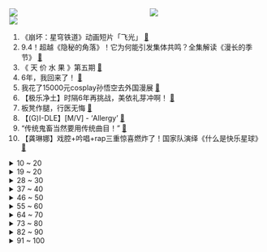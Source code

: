 <div >
	<a style="float:left;width:55%;" href = "https://github.com/anuraghazra/github-readme-stats">
	 <img src = "https://github-readme-stats.vercel.app/api?username=iuuuuuaena&theme=buefy&show_icons=true"/>
	</a>
	<a  style="float:right;width:45%" href = "https://github.com/anuraghazra/github-readme-stats">
	 <img  src="https://github-readme-stats.vercel.app/api/top-langs/?username=anuraghazra&layout=compact"/>
	</a>
	</div>

[![](https://img.shields.io/badge/jxd-@jxdgogogo.xyz-yellowgreen.svg)](https://www.jxdgogogo.xyz)<br>
1. 《崩坏：星穹铁道》动画短片「飞光」 [:link:](//www.bilibili.com/video/BV16g4y157Zc) <br>
2. 9.4！超越《隐秘的角落》！它为何能引发集体共鸣？全集解读《漫长的季节》 [:link:](//www.bilibili.com/video/BV1mL411z7Kf) <br>
3. 《 天 价 水 果 》第五期 [:link:](//www.bilibili.com/video/BV1Zg4y157KJ) <br>
4. 6年，我回来了！ [:link:](//www.bilibili.com/video/BV1da4y1g7Df) <br>
5. 我花了15000元cosplay孙悟空去外国漫展 [:link:](//www.bilibili.com/video/BV1Az4y187iE) <br>
6. 【极乐净土】时隔6年再挑战，美依礼芽冲啊！ [:link:](//www.bilibili.com/video/BV1NX4y1m7Dh) <br>
7. 板凳作腿，行医无悔 [:link:](//www.bilibili.com/video/BV1Aa4y1V7es) <br>
8. 【(G)I-DLE】[M/V] - ‘Allergy’ [:link:](//www.bilibili.com/video/BV1oL41187cU) <br>
9. “传统鬼畜当然要用传统曲目！” [:link:](//www.bilibili.com/video/BV1ds4y1D7g5) <br>
10. 【龚琳娜】戏腔+吟唱+rap三重惊喜燃炸了！国家队演绎《什么是快乐星球》 [:link:](//www.bilibili.com/video/BV1ca4y1V7dy) <br>
<details>
<summary>10 ~ 20</summary>

11. 我用72斤碎海绵做了个巨型汉堡沙发！还是蟹黄堡配方！ [:link:](//www.bilibili.com/video/BV1DM4y1b7mz) <br>
12. 【MARiA】乘风2023初舞台！《极乐净土》，虽迟但到！ [:link:](//www.bilibili.com/video/BV1HM4y1b79Z) <br>
13. 全是干货！大学越不教 越要学的4件事 [:link:](//www.bilibili.com/video/BV1kz4y1a7AU) <br>
14. 柏籽香，用八天了却一桩心事 [:link:](//www.bilibili.com/video/BV1gm4y1h7ak) <br>
15. B 站 各 等 级 特 权 现 状 [:link:](//www.bilibili.com/video/BV1Lo4y147Wi) <br>
16. 科目三：你 的 名 字 [:link:](//www.bilibili.com/video/BV1nm4y1h7Nq) <br>
17. 钓鱼钓上变异怪鱼？San值狂掉！ [:link:](//www.bilibili.com/video/BV1EV4y1C755) <br>
18. 让中日二次元合作带给内娱一点震撼！【中日双语双声道】周深&美依礼芽《极乐净土》“舞台混剪版”MV （钢镚小豆豆自制） [:link:](//www.bilibili.com/video/BV1Wm4y1h7FJ) <br>
19. 【鬼谷闲谈】玉米：我已面目全非 但归来仍是王者 [:link:](//www.bilibili.com/video/BV1bs4y1g747) <br>
</details>
<details>
<summary>19 ~ 20</summary>

20. 可可利亚在星穹铁道就没受过这么大委屈！！ [:link:](//www.bilibili.com/video/BV1JM41137NE) <br>
21. 刘庸分享日常锻炼和饮食 [:link:](//www.bilibili.com/video/BV1ka4y1g74f) <br>
22. 成都烧烤为什么那么贵？我接手个烧烤店深扒给你看！ [:link:](//www.bilibili.com/video/BV17o4y1w7ux) <br>
23. 蟹粉狮子头一颗228元，曾经的中国第一高楼今天味道如何？【凭啥这么贵ep61-金陵饭店】 [:link:](//www.bilibili.com/video/BV1tz4y1a7Wa) <br>
24. 当我安利别人自己喜欢的零食时 [:link:](//www.bilibili.com/video/BV1rh411c7Vx) <br>
25. 【阿斗】首周突破4500万，Netflix收视最高的惊悚片！神秘怪物入侵，人类只要睁眼就会死！《蒙上你的眼》 [:link:](//www.bilibili.com/video/BV1Zk4y1j7LN) <br>
26. ⚡️“可是雪啊，埋进土里”⚡️ [:link:](//www.bilibili.com/video/BV1QX4y127jq) <br>
27. 记录五一农村婚礼 [:link:](//www.bilibili.com/video/BV1FT41187bY) <br>
28. 淄博老板给网红下跪，鸭头小哥被网暴关店: 这3大群体，在逼淄博人下跪！【洞察社会系列93】 [:link:](//www.bilibili.com/video/BV1tV4y1r76D) <br>
</details>
<details>
<summary>28 ~ 30</summary>

29. 只有确定探店合作，餐厅才能给够？不行的！今天咱们来一波反向探店！给老板上一课！ [:link:](//www.bilibili.com/video/BV1yV4y1C75G) <br>
30. 【原神整活】卡维：时代变了！艾尔海森！ [:link:](//www.bilibili.com/video/BV11P41117aw) <br>
31. 【GIDLE】【中字】先行曲Allergy MV！ [:link:](//www.bilibili.com/video/BV1Gm4y1h7M6) <br>
32. 【游戏众生相】传奇玩家：自证不朽的黑白人生 [:link:](//www.bilibili.com/video/BV1xo4y1c74F) <br>
33. 五四晚会的【冬日】另外个视角嘿嘿嘿 [:link:](//www.bilibili.com/video/BV1pT41187Bw) <br>
34. 《 只 要 是 日 语 就 画 风 突 变 》 [:link:](//www.bilibili.com/video/BV1xV4y1C7Xg) <br>
35. LOL，但是粒子水墨 [:link:](//www.bilibili.com/video/BV17z4y1875n) <br>
36. 宁艺卓Salty & Sweet竖屏直拍 [:link:](//www.bilibili.com/video/BV1dP41117tH) <br>
37. 如果臭卷宝是个人，那妈妈的号可能就没了！ [:link:](//www.bilibili.com/video/BV1ms4y1D7Jo) <br>
</details>
<details>
<summary>37 ~ 40</summary>

38. STUDY WITH MIKU - part2 - [:link:](//www.bilibili.com/video/BV1924y1T7mV) <br>
39. 偷吃太赤鸡了 [:link:](//www.bilibili.com/video/BV1FM4y187qB) <br>
40. 全网最无违和感的アイドル/偶像中文翻填！简直就是原版（x） [:link:](//www.bilibili.com/video/BV1Xg4y157vV) <br>
41. "看好了，这才叫火之神神乐"  【缘一 / 𝗖𝗮𝗹𝗹 𝗼𝗳 𝗦𝗶𝗹𝗲𝗻𝗰𝗲】 [:link:](//www.bilibili.com/video/BV1ms4y1u71M) <br>
42. 大佛每天流800次眼泪 [:link:](//www.bilibili.com/video/BV1Kc411K7ww) <br>
43. 吵架教程 [:link:](//www.bilibili.com/video/BV1Ss4y1u7PR) <br>
44. 从十年前的我和你变成了十年后的我们 [:link:](//www.bilibili.com/video/BV16s4y1u7e8) <br>
45. 你有经历过混乱的尺码带来的“身材焦虑”吗？看销冠如何破解！好身材的标准到底是什么呢？ [:link:](//www.bilibili.com/video/BV1JV4y1C7Ht) <br>
46. 骑行塔克拉玛干大沙漠，天气太热啦信号站边上露营，起锅烧油做饭吃 [:link:](//www.bilibili.com/video/BV1Jk4y177s6) <br>
</details>
<details>
<summary>46 ~ 50</summary>

47. 亚洲人的自带午餐【Steven He】 [:link:](//www.bilibili.com/video/BV1924y1T7db) <br>
48. 犬来八荒 | 人总要拍一些别人不能理解但自己很爽的东西 [:link:](//www.bilibili.com/video/BV1sc411K7qQ) <br>
49. 【2008.5.12-2023.5.12】今天，为汶川留一分钟 [:link:](//www.bilibili.com/video/BV1MP411R7X4) <br>
50. 3个月30斤【适合100斤-250斤 】无跑跳 不伤膝 大体重友好运动 [:link:](//www.bilibili.com/video/BV1tu41147Z6) <br>
51. 三个孩子向火车打招呼，却意外改变了家运！ [:link:](//www.bilibili.com/video/BV1No4y1V7YS) <br>
52. 你  能  么 ？ [:link:](//www.bilibili.com/video/BV1Gh41157Jm) <br>
53. 【(G)I-DLE】(中字)“致渴望被关注不可自拔的你我”‘Allergy’ MV | I FEEL 非主打先行曲 [:link:](//www.bilibili.com/video/BV1CV4y1C7mB) <br>
54. 好好练练应该能吹的比瑜伽球大 [:link:](//www.bilibili.com/video/BV1Zm4y1h7ho) <br>
55. 三人组决裂，主角团最大危机！经典网剧《灵魂摆渡》第二十五回《丰臣遗骸》 [:link:](//www.bilibili.com/video/BV1Fg4y1L7vy) <br>
</details>
<details>
<summary>55 ~ 60</summary>

56. 阁下的临抱佛固然强，但如果我搬出《雪》呢？ [:link:](//www.bilibili.com/video/BV16s4y1D73i) <br>
57. 逊清最美格格 [:link:](//www.bilibili.com/video/BV1Zg4y157kQ) <br>
58. 怎么真的有封号斗罗这种存在啊 [:link:](//www.bilibili.com/video/BV19s4y1D7fy) <br>
59. 下周就要结婚了，老婆让我抓紧做个电子请柬！看完后… [:link:](//www.bilibili.com/video/BV1kh4y1b7Ek) <br>
60. 下雨了 快来我怀里躲雨 [:link:](//www.bilibili.com/video/BV1Ss4y1u77o) <br>
61. 今天跟老唐搞个新疆美食派对！ [:link:](//www.bilibili.com/video/BV1hs4y1u7wK) <br>
62. 【体测】你没上过的引体向上体育课 体测0-30超神之路 [:link:](//www.bilibili.com/video/BV1ZX4y1277G) <br>
63. 【干货】如何像人类一样走路（附带练习教程） [:link:](//www.bilibili.com/video/BV14g4y1574R) <br>
64. 血殇埃博拉，这种远古丧尸般的病毒，到底有多可怕？人如何被埃博拉溶解？【万物系列01】 [:link:](//www.bilibili.com/video/BV1mM4y1b7co) <br>
</details>
<details>
<summary>64 ~ 70</summary>

65. 运气爆棚！中华虎凤蝶在我面前产卵！ [:link:](//www.bilibili.com/video/BV13z4y187iW) <br>
66. 我喜欢声音好听的 [:link:](//www.bilibili.com/video/BV1eX4y127XT) <br>
67. 被骂到关闭评论区！DC史诗级翻车，只因女主泰裤辣 [:link:](//www.bilibili.com/video/BV1Ca4y1g7iZ) <br>
68. 《我爱上早八》 [:link:](//www.bilibili.com/video/BV1Pg4y1L7XW) <br>
69. 男人减速带之游戏武器现实版12 [:link:](//www.bilibili.com/video/BV1Fs4y1G7Ss) <br>
70. 厨师长外出学习后首次回川交作业“爆炒腰花”，四伯打出90高分 [:link:](//www.bilibili.com/video/BV1rs4y1u7ds) <br>
71. 只是简单的吃一顿饭 [:link:](//www.bilibili.com/video/BV1Yh4y1b7rT) <br>
72. 全家想踏青 再配点野餐的炸串和烧烤 感觉把公园搬家里了 [:link:](//www.bilibili.com/video/BV1zk4y1j7Vn) <br>
73. 队友：防守一波！孙策：放手一搏！ [:link:](//www.bilibili.com/video/BV16o4y1c7ZT) <br>
</details>
<details>
<summary>73 ~ 80</summary>

74. 细读经典：史上最强PUA！把悬念留到最后一分钟的杰作 [:link:](//www.bilibili.com/video/BV1iT41187H6) <br>
75. 【明日方舟】“孤星”CW-EX8突袭 平民低配攻略！双核阵容+语音详解的愉悦攻略！|魔法Zc目录 [:link:](//www.bilibili.com/video/BV1CL41187Sd) <br>
76. 爆笑又好哭！女儿婚礼上爸爸致辞飙金句，网友：最后一句是重点！ [:link:](//www.bilibili.com/video/BV1Fh41157tK) <br>
77. “民族的声音总是给予人强烈的震撼”《savage daughter 》 [:link:](//www.bilibili.com/video/BV1ps4y1u754) <br>
78. 国风狐狸姐姐也太漂亮了吧！ [:link:](//www.bilibili.com/video/BV1c24y1M7od) <br>
79. 真爷青回！目标全金卡，挑战3W元通关美食大战老鼠第二季！#1 [:link:](//www.bilibili.com/video/BV1qP411R7W1) <br>
80. 小鱼人：？？？ [:link:](//www.bilibili.com/video/BV1Aa4y1375F) <br>
81. 【花小烙】为什么蹲久了猛的站起来会头晕眼花？ [:link:](//www.bilibili.com/video/BV1uk4y177Ly) <br>
82. 漠叔拍了六年火箭发射，每次到来老乡心里都乐开了花 [:link:](//www.bilibili.com/video/BV1io4y1V77K) <br>
</details>
<details>
<summary>82 ~ 90</summary>

83. 【原神】要素过多！这二创就离谱 ！ [:link:](//www.bilibili.com/video/BV1ms4y1D7Bb) <br>
84. 什么鬼，《极乐净土》居然输给了《菠萝菠萝蜜》？ [:link:](//www.bilibili.com/video/BV1YP41117Rw) <br>
85. 注意看，她又说要减肥了 [:link:](//www.bilibili.com/video/BV1om4y1875i) <br>
86. 这个姐妹是真真真富婆！！！ [:link:](//www.bilibili.com/video/BV1ac411K7QS) <br>
87. 北漂族看过来，100万能买到的房！ [:link:](//www.bilibili.com/video/BV16M41137wL) <br>
88. 花钱这块还得是买衣服 [:link:](//www.bilibili.com/video/BV1pm4y1h7KD) <br>
89. 我亲手杀死了我的远方 [:link:](//www.bilibili.com/video/BV16V4y1r7pP) <br>
90. 崩铁离谱细节鉴赏 [:link:](//www.bilibili.com/video/BV1Ua4y1g77L) <br>
91. 整蛊！女友让我拿人形快递社死…我用两米高的大猩猩全程拿捏她！ [:link:](//www.bilibili.com/video/BV17h4y1b7rc) <br>
</details>
<details>
<summary>91 ~ 100</summary>

92. 离大谱，傻鸽子开始在游隼身边筑巢，誓死要做邻居了 [:link:](//www.bilibili.com/video/BV1qg4y157vC) <br>
93. 《一座酒楼》六个故事，你是哪一个？ [:link:](//www.bilibili.com/video/BV1Hc411K7VC) <br>
94. 不确定，再看一眼 [:link:](//www.bilibili.com/video/BV1xh411576L) <br>
95. 官方提示:仅分享给有艺术细胞的人坚持看到最后泰裤辣 [:link:](//www.bilibili.com/video/BV1os4y137kH) <br>
96. 睡会儿 [:link:](//www.bilibili.com/video/BV1YX4y127qi) <br>
97. 中文满级的日本女友，能否经住卧底考验？ [:link:](//www.bilibili.com/video/BV1Zk4y1j7XL) <br>
98. 要么不吃牛，要么就吃一整头 [:link:](//www.bilibili.com/video/BV14c411K7j2) <br>
99. 300个月宝宝 去拍满月照 [:link:](//www.bilibili.com/video/BV1tk4y1j7zv) <br>
100. 【极乐净土】练家子版！近战型二次元前来报道... [:link:](//www.bilibili.com/video/BV1DP41117hn) <br>
</details>
